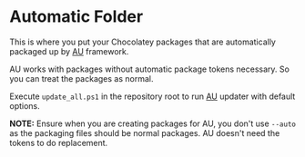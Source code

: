 # Automatic Folder

This is where you put your Chocolatey packages that are automatically packaged up by [AU](https://community.chocolatey.org/packages/au) framework.

AU works with packages without automatic package tokens necessary. So you can treat the packages as normal.

Execute `update_all.ps1` in the repository root to run [AU](https://community.chocolatey.org/packages/au) updater with default options.

**NOTE:** Ensure when you are creating packages for AU, you don't use `--auto` as the packaging files should be normal packages. AU doesn't need the tokens to do replacement.
